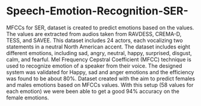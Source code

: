# Speech-Emotion-Recognition-SER-
MFCCs for SER, dataset is created to predict emotions based on the values. The values are extracted from audios taken from RAVDESS, CREMA-D, TESS, and SAVEE. 
This dataset includes 24 actors, each vocalizing two statements in a neutral North American accent. The dataset includes eight different emotions, including sad, angry, neutral, happy, surprised, disgust, calm, and fearful.
Mel Frequency Cepstral Coefficient (MFCC) technique is used to recognize emotion of a speaker from their voice. The designed system was validated for Happy, sad and anger emotions and the efficiency was found to be about 80%.
Dataset created with the aim to predict females and males emotions based on MFCCs values. With this setup (58 values for each emotion) we were been able to get a good 94% accuracy on the female emotions.

